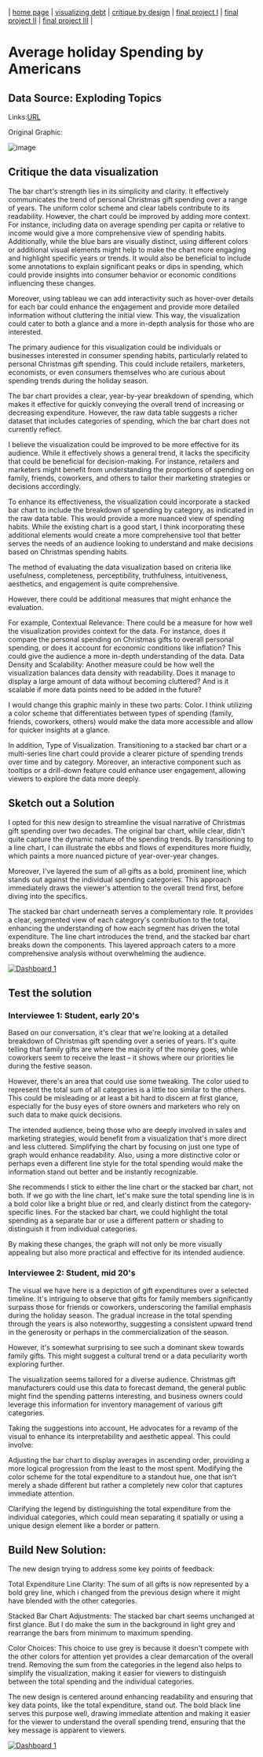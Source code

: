 | [home page](https://mingweig.github.io/TSWD-Portfolio-Mingwei_Gao/) | [visualizing debt](visualizing-government-debt.md) | [critique by design](critique-by-design.md) | [final project I](final-project-part-one.md) | [final project II](final-project-part-two.md) | [final project III](final-project-part-three.md) |

# Average holiday Spending by Americans

## Data Source: Exploding Topics

Links:[URL](https://explodingtopics.com/blog/christmas-spending-stats)


Original Graphic:

![image](https://github.com/mingweig/TSWD-Portfolio-Mingwei_Gao/assets/122922442/4f44d43c-1483-4a95-8f4b-aab732fc95e0)

## Critique the data visualization

The bar chart's strength lies in its simplicity and clarity. It effectively communicates the trend of personal Christmas gift spending over a range of years. The uniform color scheme and clear labels contribute to its readability. However, the chart could be improved by adding more context. For instance, including data on average spending per capita or relative to income would give a more comprehensive view of spending habits. Additionally, while the blue bars are visually distinct, using different colors or additional visual elements might help to make the chart more engaging and highlight specific years or trends. It would also be beneficial to include some annotations to explain significant peaks or dips in spending, which could provide insights into consumer behavior or economic conditions influencing these changes.

Moreover, using tableau we can add interactivity such as hover-over details for each bar could enhance the engagement and provide more detailed information without cluttering the initial view. This way, the visualization could cater to both a glance and a more in-depth analysis for those who are interested.

The primary audience for this visualization could be individuals or businesses interested in consumer spending habits, particularly related to personal Christmas gift spending. This could include retailers, marketers, economists, or even consumers themselves who are curious about spending trends during the holiday season.

The bar chart provides a clear, year-by-year breakdown of spending, which makes it effective for quickly conveying the overall trend of increasing or decreasing expenditure. However, the raw data table suggests a richer dataset that includes categories of spending, which the bar chart does not currently reflect.

I believe the visualization could be improved to be more effective for its audience. While it effectively shows a general trend, it lacks the specificity that could be beneficial for decision-making. For instance, retailers and marketers might benefit from understanding the proportions of spending on family, friends, coworkers, and others to tailor their marketing strategies or decisions accordingly.

To enhance its effectiveness, the visualization could incorporate a stacked bar chart to include the breakdown of spending by category, as indicated in the raw data table. This would provide a more nuanced view of spending habits. While the existing chart is a good start, I think incorporating these additional elements would create a more comprehensive tool that better serves the needs of an audience looking to understand and make decisions based on Christmas spending habits.

The method of evaluating the data visualization based on criteria like usefulness, completeness, perceptibility, truthfulness, intuitiveness, aesthetics, and engagement is quite comprehensive. 

However, there could be additional measures that might enhance the evaluation.

For example, Contextual Relevance: There could be a measure for how well the visualization provides context for the data. For instance, does it compare the personal spending on Christmas gifts to overall personal spending, or does it account for economic conditions like inflation? This could give the audience a more in-depth understanding of the data.
Data Density and Scalability: Another measure could be how well the visualization balances data density with readability. Does it manage to display a large amount of data without becoming cluttered? And is it scalable if more data points need to be added in the future?

I would change this graphic mainly in these two parts:
Color. I think utilizing a color scheme that differentiates between types of spending (family, friends, coworkers, others) would make the data more accessible and allow for quicker insights at a glance. 

In addition, Type of Visualization. Transitioning to a stacked bar chart or a multi-series line chart could provide a clearer picture of spending trends over time and by category. Moreover, an interactive component such as tooltips or a drill-down feature could enhance user engagement, allowing viewers to explore the data more deeply.

## Sketch out a Solution

I opted for this new design to streamline the visual narrative of Christmas gift spending over two decades. The original bar chart, while clear, didn't quite capture the dynamic nature of the spending trends. By transitioning to a line chart, I can illustrate the ebbs and flows of expenditures more fluidly, which paints a more nuanced picture of year-over-year changes.

Moreover, I've layered the sum of all gifts as a bold, prominent line, which stands out against the individual spending categories. This approach immediately draws the viewer's attention to the overall trend first, before diving into the specifics. 

The stacked bar chart underneath serves a complementary role. It provides a clear, segmented view of each category's contribution to the total, enhancing the understanding of how each segment has driven the total expenditure. The line chart introduces the trend, and the stacked bar chart breaks down the components. This layered approach caters to a more comprehensive analysis without overwhelming the audience.

<div class='tableauPlaceholder' id='viz1700069477245' style='position: relative'><noscript><a href='#'><img alt='Dashboard 1 ' src='https:&#47;&#47;public.tableau.com&#47;static&#47;images&#47;A3&#47;A3A4&#47;Dashboard1&#47;1_rss.png' style='border: none' /></a></noscript><object class='tableauViz'  style='display:none;'><param name='host_url' value='https%3A%2F%2Fpublic.tableau.com%2F' /> <param name='embed_code_version' value='3' /> <param name='site_root' value='' /><param name='name' value='A3A4&#47;Dashboard1' /><param name='tabs' value='no' /><param name='toolbar' value='yes' /><param name='static_image' value='https:&#47;&#47;public.tableau.com&#47;static&#47;images&#47;A3&#47;A3A4&#47;Dashboard1&#47;1.png' /> <param name='animate_transition' value='yes' /><param name='display_static_image' value='yes' /><param name='display_spinner' value='yes' /><param name='display_overlay' value='yes' /><param name='display_count' value='yes' /><param name='language' value='en-US' /><param name='filter' value='publish=yes' /></object></div>                
<script type='text/javascript'>                    
var divElement = document.getElementById('viz1700069477245');                    
var vizElement = divElement.getElementsByTagName('object')[0];                    
if ( divElement.offsetWidth > 800 ) { vizElement.style.width='1000px';vizElement.style.height='827px';} 
else if ( divElement.offsetWidth > 500 ) { vizElement.style.width='1000px';vizElement.style.height='827px';} 
else { vizElement.style.width='100%';vizElement.style.height='777px';}                     
var scriptElement = document.createElement('script');                    
scriptElement.src = 'https://public.tableau.com/javascripts/api/viz_v1.js';                    
vizElement.parentNode.insertBefore(scriptElement, vizElement);                
</script>

## Test the solution

### Interviewee 1: Student, early 20's

Based on our conversation, it's clear that we're looking at a detailed breakdown of Christmas gift spending over a series of years. It's quite telling that family gifts are where the majority of the money goes, while coworkers seem to receive the least – it shows where our priorities lie during the festive season.

However, there's an area that could use some tweaking. The color used to represent the total sum of all categories is a little too similar to the others. This could be misleading or at least a bit hard to discern at first glance, especially for the busy eyes of store owners and marketers who rely on such data to make quick decisions.

The intended audience, being those who are deeply involved in sales and marketing strategies, would benefit from a visualization that's more direct and less cluttered. Simplifying the chart by focusing on just one type of graph would enhance readability. Also, using a more distinctive color or perhaps even a different line style for the total spending would make the information stand out better and be instantly recognizable.

She recommends I stick to either the line chart or the stacked bar chart, not both. If we go with the line chart, let's make sure the total spending line is in a bold color like a bright blue or red, and clearly distinct from the category-specific lines. For the stacked bar chart, we could highlight the total spending as a separate bar or use a different pattern or shading to distinguish it from individual categories.

By making these changes, the graph will not only be more visually appealing but also more practical and effective for its intended audience.

### Interviewee 2: Student, mid 20's

The visual we have here is a depiction of gift expenditures over a selected timeline. It's intriguing to observe that gifts for family members significantly surpass those for friends or coworkers, underscoring the familial emphasis during the holiday season. The gradual increase in the total spending through the years is also noteworthy, suggesting a consistent upward trend in the generosity or perhaps in the commercialization of the season.

However, it's somewhat surprising to see such a dominant skew towards family gifts. This might suggest a cultural trend or a data peculiarity worth exploring further.

The visualization seems tailored for a diverse audience. Christmas gift manufacturers could use this data to forecast demand, the general public might find the spending patterns interesting, and business owners could leverage this information for inventory management of various gift categories.

Taking the suggestions into account, He advocates for a revamp of the visual to enhance its interpretability and aesthetic appeal. This could involve:

Adjusting the bar chart to display averages in ascending order, providing a more logical progression from the least to the most spent.
Modifying the color scheme for the total expenditure to a standout hue, one that isn't merely a shade different but rather a completely new color that captures immediate attention.

Clarifying the legend by distinguishing the total expenditure from the individual categories, which could mean separating it spatially or using a unique design element like a border or pattern.

## Build New Solution:

The new design trying to address some key points of feedback:

Total Expenditure Line Clarity: The sum of all gifts is now represented by a bold grey line, which i changed from the previous design where it might have blended with the other categories. 

Stacked Bar Chart Adjustments: The stacked bar chart seems unchanged at first glance. But I do make the sum in the background in light grey and rearrange the bars from minimum to maximum spending.

Color Choices: This choice to use grey is because it doesn't compete with the other colors for attention yet provides a clear demarcation of the overall trend. Removing the sum from the categories in the legend also helps to simplify the visualization, making it easier for viewers to distinguish between the total spending and the individual categories.

The new design is centered around enhancing readability and ensuring that key data points, like the total expenditure, stand out. The bold black line serves this purpose well, drawing immediate attention and making it easier for the viewer to understand the overall spending trend, ensuring that the key message is  apparent to viewers. 

<div class='tableauPlaceholder' id='viz1700080830060' style='position: relative'><noscript><a href='#'><img alt='Dashboard 1 ' src='https:&#47;&#47;public.tableau.com&#47;static&#47;images&#47;A3&#47;A3A4Refine&#47;Dashboard1&#47;1_rss.png' style='border: none' /></a></noscript><object class='tableauViz'  style='display:none;'><param name='host_url' value='https%3A%2F%2Fpublic.tableau.com%2F' /> <param name='embed_code_version' value='3' /> <param name='site_root' value='' /><param name='name' value='A3A4Refine&#47;Dashboard1' /><param name='tabs' value='no' /><param name='toolbar' value='yes' /><param name='static_image' value='https:&#47;&#47;public.tableau.com&#47;static&#47;images&#47;A3&#47;A3A4Refine&#47;Dashboard1&#47;1.png' /> <param name='animate_transition' value='yes' /><param name='display_static_image' value='yes' /><param name='display_spinner' value='yes' /><param name='display_overlay' value='yes' /><param name='display_count' value='yes' /><param name='language' value='en-US' /></object></div>                
<script type='text/javascript'>                    
var divElement = document.getElementById('viz1700080830060');                    
var vizElement = divElement.getElementsByTagName('object')[0];                    
if ( divElement.offsetWidth > 800 ) { vizElement.style.width='1000px';vizElement.style.height='827px';} 
else if ( divElement.offsetWidth > 500 ) { vizElement.style.width='1000px';vizElement.style.height='827px';} 
else { vizElement.style.width='100%';vizElement.style.height='877px';}                     
var scriptElement = document.createElement('script');                    
scriptElement.src = 'https://public.tableau.com/javascripts/api/viz_v1.js';                    
vizElement.parentNode.insertBefore(scriptElement, vizElement);                
</script>

